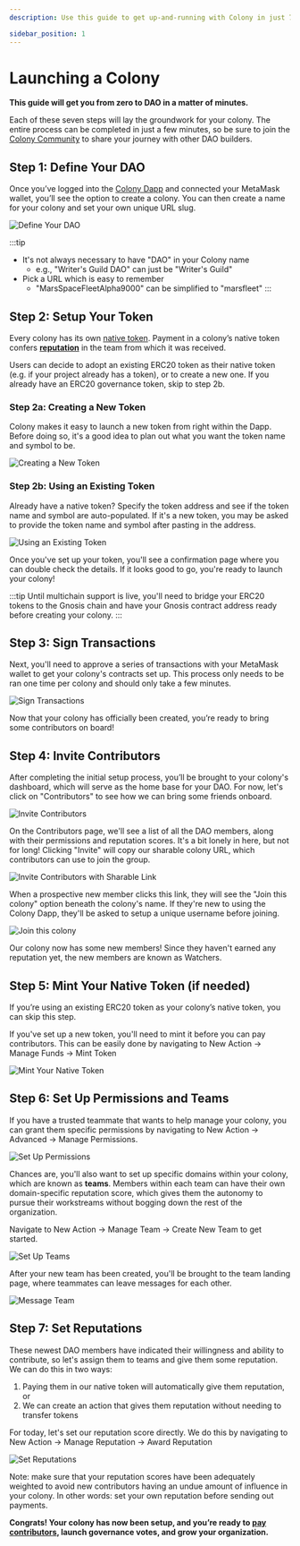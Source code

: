 ```yaml
---
description: Use this guide to get up-and-running with Colony in just 7 steps!

sidebar_position: 1
---
```


# Launching a Colony

**This guide will get you from zero to DAO in a matter of minutes.**

Each of these seven steps will lay the groundwork for your colony. The entire process can be completed in just a few minutes, so be sure to join the [Colony Community](https://discord.gg/feVZWwysqM) to share your journey with other DAO builders.

## Step 1: Define Your DAO

Once you’ve logged into the [Colony Dapp](https://xdai.colony.io/landing) and connected your MetaMask wallet, you’ll see the option to create a colony. You can then create a name for your colony and set your own unique URL slug.

![Define Your DAO](assets/ColonyName.gif)

:::tip

- It's not always necessary to have "DAO" in your Colony name
    - e.g., "Writer's Guild DAO" can just be "Writer's Guild"
- Pick a URL which is easy to remember
    - "MarsSpaceFleetAlpha9000" can be simplified to "marsfleet"
:::

## Step 2: Setup Your Token

Every colony has its own [native token](../learn/dao-builders-toolkit/payments-and-tokens.md). Payment in a colony’s native token confers [**reputation**](../learn/dao-builders-toolkit/reputation.md) in the team from which it was received.

Users can decide to adopt an existing ERC20 token as their native token (e.g. if your project already has a token), or to create a new one. If you already have an ERC20 governance token, skip to step 2b.

### Step 2a: Creating a New Token

Colony makes it easy to launch a new token from right within the Dapp. Before doing so, it's a good idea to plan out what you want the token name and symbol to be.

![Creating a New Token](assets/NewToken.gif)

### Step 2b: Using an Existing Token

Already have a native token? Specify the token address and see if the token name and symbol are auto-populated. If it's a new token, you may be asked to provide the token name and symbol after pasting in the address.

![Using an Existing Token](assets/ExistingToken.gif)

Once you've set up your token, you'll see a confirmation page where you can double check the details. If it looks good to go, you're ready to launch your colony!

:::tip
Until multichain support is live, you'll need to bridge your ERC20 tokens to the Gnosis chain and have your Gnosis contract address ready before creating your colony.
:::

## Step 3: Sign Transactions

Next, you'll need to approve a series of transactions with your MetaMask wallet to get your colony's contracts set up. This process only needs to be ran one time per colony and should only take a few minutes.

![Sign Transactions](assets/quickstart-guide/Pasted_image_20220926115607.png)

Now that your colony has officially been created, you’re ready to bring some contributors on board!

## Step 4: Invite Contributors

After completing the initial setup process, you’ll be brought to your colony's dashboard, which will serve as the home base for your DAO. For now, let's click on "Contributors" to see how we can bring some friends onboard.

![Invite Contributors](assets/quickstart-guide/Pasted_image_20220926120053.png)

On the Contributors page, we'll see a list of all the DAO members, along with their permissions and reputation scores. It's a bit lonely in here, but not for long! Clicking "Invite" will copy our sharable colony URL, which contributors can use to join the group.

![Invite Contributors with Sharable Link](assets/quickstart-guide/Pasted_image_20220926120446.png)

When a prospective new member clicks this link, they will see the "Join this colony" option beneath the colony's name. If they're new to using the Colony Dapp, they'll be asked to setup a unique username before joining.

![Join this colony](assets/quickstart-guide/Pasted_image_20220926121447.png)

Our colony now has some new members! Since they haven't earned any reputation yet, the new members are known as Watchers.

## Step 5: Mint Your Native Token (if needed)

If you’re using an existing ERC20 token as your colony’s native token, you can skip this step. 

If you've set up a new token, you'll need to mint it before you can pay contributors. This can be easily done by navigating to New Action -> Manage Funds -> Mint Token

![Mint Your Native Token](assets/quickstart-guide/Pasted_image_20220926125706.png)

## Step 6: Set Up Permissions and Teams

If you have a trusted teammate that wants to help manage your colony, you can grant them specific permissions by navigating to New Action -> Advanced -> Manage Permissions.

![Set Up Permissions](assets/quickstart-guide/Pasted_image_20220926123209.png)

Chances are, you'll also want to set up specific domains within your colony, which are known as **teams**. Members within each team can have their own domain-specific reputation score, which gives them the autonomy to pursue their workstreams without bogging down the rest of the organization.

Navigate to New Action -> Manage Team -> Create New Team to get started.

![Set Up Teams](assets/quickstart-guide/Pasted_image_20220926123806.png)

After your new team has been created, you'll be brought to the team landing page, where teammates can leave messages for each other.

![Message Team](assets/quickstart-guide/Pasted_image_20220926124126.png)

## Step 7: Set Reputations

These newest DAO members have indicated their willingness and ability to contribute, so let's assign them to teams and give them some reputation. We can do this in two ways:

1. Paying them in our native token will automatically give them reputation, or
2. We can create an action that gives them reputation without needing to transfer tokens

For today, let's set our reputation score directly. We do this by navigating to New Action -> Manage Reputation -> Award Reputation

![Set Reputations](assets/quickstart-guide/Pasted_image_20220926124343.png)

Note: make sure that your reputation scores have been adequately weighted to avoid new contributors having an undue amount of influence in your colony. In other words: set your own reputation before sending out payments.

**Congrats! Your colony has now been setup, and you’re ready to [pay contributors](../use/making-payments/payments.md), launch governance votes, and grow your organization.**